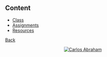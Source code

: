 ## Content

- [Class](class)
- [Assignments](assignments)
- [Resources](resources)


[Back](./)

<p align="center">
    <a href="https://github.com/19cah">
        <img src="https://img.shields.io/badge/Abraham-%4019cah-orange.svg"
            alt="Carlos Abraham"></a>
</p>
